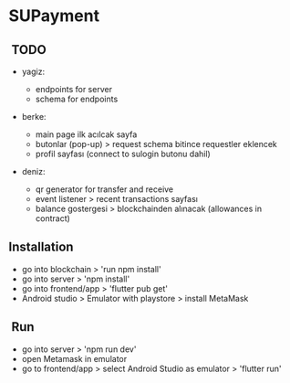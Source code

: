 # SUPayment

##  TODO

- yagiz:
  - endpoints for server
  - schema for endpoints

- berke:
  - main page ilk acılcak sayfa
  - butonlar (pop-up) > request schema bitince requestler eklencek
  - profil sayfası (connect to sulogin butonu dahil)

- deniz:
  - qr generator for transfer and receive
  - event listener > recent transactions sayfası
  - balance gostergesi > blockchainden alınacak (allowances in contract)

## Installation

- go into blockchain > 'run npm install'
- go into server > 'npm install'
- go into frontend/app > 'flutter pub get'
- Android studio > Emulator with playstore > install MetaMask

##  Run

- go into server > 'npm run dev'
- open Metamask in emulator
- go to frontend/app > select Android Studio as emulator > 'flutter run'
